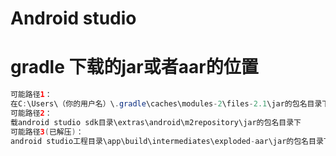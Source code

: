 # Android studio
#  gradle 下载的jar或者aar的位置
```Java
可能路径1：
在C:\Users\（你的用户名）\.gradle\caches\modules-2\files-2.1\jar的包名目录下
可能路径2：
载android studio sdk目录\extras\android\m2repository\jar的包名目录下
可能路径3(已解压)：
android studio工程目录\app\build\intermediates\exploded-aar\jar的包名目录下

```
